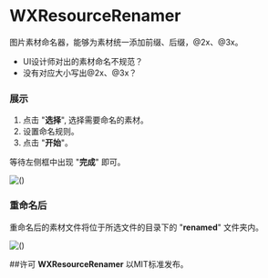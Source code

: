 # WXResourceRenamer
图片素材命名器，能够为素材统一添加前缀、后缀，@2x、@3x。

* UI设计师对出的素材命名不规范？
* 没有对应大小写出@2x、@3x？

### 展示
1. 点击 "**选择**", 选择需要命名的素材。
2. 设置命名规则。
3. 点击 "**开始**"。

等待左侧框中出现 "**完成**" 即可。
 
![()](http://7xneqd.com1.z0.glb.clouddn.com/rename_frame.png)

### 重命名后
重命名后的素材文件将位于所选文件的目录下的 "**renamed**" 文件夹内。

![()](http://7xneqd.com1.z0.glb.clouddn.com/rename_results.png)


##许可
**WXResourceRenamer** 以MIT标准发布。